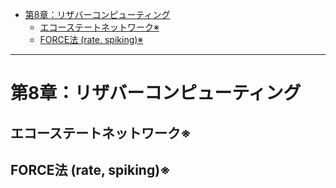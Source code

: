 - [第8章：リザバーコンピューティング](#第8章リザバーコンピューティング)
  - [エコーステートネットワーク※](#エコーステートネットワーク)
  - [FORCE法 (rate, spiking)※](#force法-rate-spiking)

---
# 第8章：リザバーコンピューティング
## エコーステートネットワーク※
## FORCE法 (rate, spiking)※